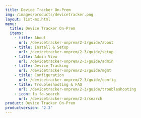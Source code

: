 ```yaml
---
title: Device Tracker On-Prem
img: /images/products/devicetracker.png
layout: list-mx.html
menu:
  title: Device Tracker On-Prem
  items:
    - title: About
      url: /devicetracker-onprem/2-3/guide/about
    - title: Install & Setup
      url: /devicetracker-onprem/2-3/guide/setup
    - title: Admin View
      url: /devicetracker-onprem/2-3/guide/admin
    - title: Device Tracking
      url: /devicetracker-onprem/2-3/guide/mgmt
    - title: Configuration
      url: /devicetracker-onprem/2-3/guide/config
    - title: Troubleshooting & FAQ
      url: /devicetracker-onprem/2-3/guide/troubleshooting
    - icon: fa fa-search
      url: /devicetracker-onprem/2-3/search
product: Device Tracker On-Prem
productversion: "2.3"
---
```


